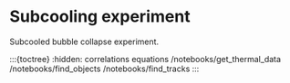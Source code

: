 # Subcooling experiment

Subcooled bubble collapse experiment.

:::{toctree}
:hidden:
correlations
equations
/notebooks/get_thermal_data
/notebooks/find_objects
/notebooks/find_tracks
:::
